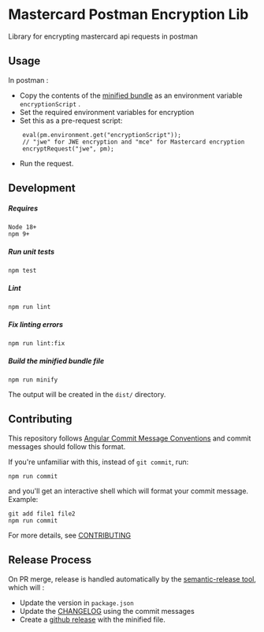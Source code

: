 # Mastercard Postman Encryption Lib
Library for encrypting mastercard api requests in postman

## Usage
In postman :

 - Copy the contents of the [minified bundle](#build-the-minified-bundle-file) as an environment variable `encryptionScript` .
- Set the required environment variables for encryption
- Set this as a pre-request script:
```
    eval(pm.environment.get("encryptionScript"));
    // "jwe" for JWE encryption and "mce" for Mastercard encryption
    encryptRequest("jwe", pm); 
```
- Run the request.

## Development
##### Requires
    Node 18+
    npm 9+

##### Run unit tests

    npm test
 
 ##### Lint

    npm run lint

##### Fix linting errors

    npm run lint:fix 

##### Build the minified bundle file

    npm run minify

The output will be created in the `dist/` directory.  


## Contributing

This repository follows [Angular Commit Message Conventions](https://github.com/angular/angular.js/blob/master/DEVELOPERS.md#-git-commit-guidelines) and commit messages should follow this format.  

If you're unfamiliar with this, instead of `git commit`, run:   

    npm run commit  

 and you'll get an interactive shell which will format your commit message. Example:  

    git add file1 file2  
    npm run commit


For more details, see [CONTRIBUTING](./CONTRIBUTING.md)

## Release Process  

On PR merge, release is handled automatically by the [semantic-release tool](https://github.com/semantic-release/semantic-release), which will :
  - Update the version in `package.json`
  - Update the [CHANGELOG](./CHANGELOG.md) using the commit messages
  - Create a [github release](https://github.com/Mastercard/postman-encryption-lib/releases) with the minified file.

